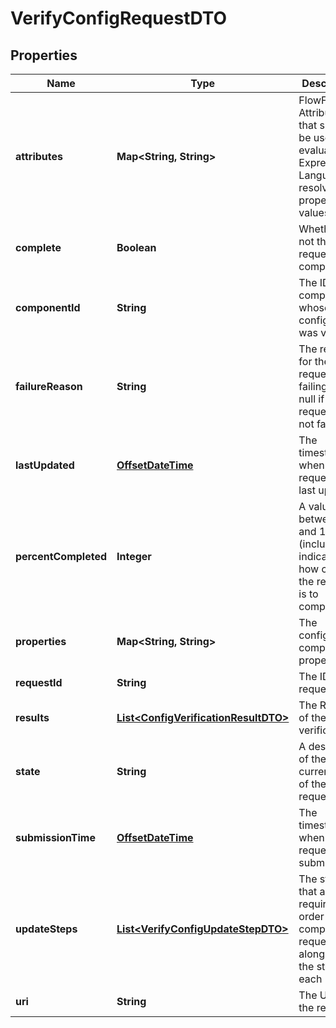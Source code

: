 # VerifyConfigRequestDTO

## Properties
Name | Type | Description | Notes
------------ | ------------- | ------------- | -------------
**attributes** | **Map&lt;String, String&gt;** | FlowFile Attributes that should be used to evaluate Expression Language for resolving property values |  [optional]
**complete** | **Boolean** | Whether or not the request is completed |  [optional]
**componentId** | **String** | The ID of the component whose configuration was verified |  [optional]
**failureReason** | **String** | The reason for the request failing, or null if the request has not failed |  [optional]
**lastUpdated** | [**OffsetDateTime**](OffsetDateTime.md) | The timestamp of when the request was last updated |  [optional]
**percentCompleted** | **Integer** | A value between 0 and 100 (inclusive) indicating how close the request is to completion |  [optional]
**properties** | **Map&lt;String, String&gt;** | The configured component properties |  [optional]
**requestId** | **String** | The ID of the request |  [optional]
**results** | [**List&lt;ConfigVerificationResultDTO&gt;**](ConfigVerificationResultDTO.md) | The Results of the verification |  [optional]
**state** | **String** | A description of the current state of the request |  [optional]
**submissionTime** | [**OffsetDateTime**](OffsetDateTime.md) | The timestamp of when the request was submitted |  [optional]
**updateSteps** | [**List&lt;VerifyConfigUpdateStepDTO&gt;**](VerifyConfigUpdateStepDTO.md) | The steps that are required in order to complete the request, along with the status of each |  [optional]
**uri** | **String** | The URI for the request |  [optional]
